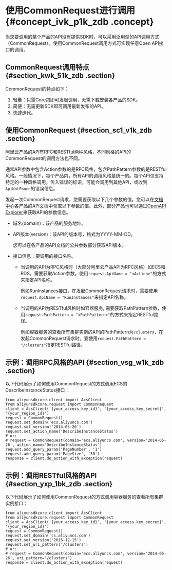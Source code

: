 # 使用CommonRequest进行调用 {#concept_ivk_p1k_zdb .concept}

当您要调用的某个产品的API没有提供SDK时，可以采用泛用型的API调用方式（CommonRequest）。使用CommonRequest调用方式可实现任意Open API接口的调用。

## CommonRequest调用特点 {#section_kwk_51k_zdb .section}

CommonRequest的特点如下：

1.  轻量：只需Core包即可发起调用，无需下载安装各产品的SDK。
2.  简便：无需更新SDK即可调用最新发布的API。
3.  快速迭代。

## 使用CommonRequest {#section_sc1_v1k_zdb .section}

阿里云产品的API有RPC和RESTful两种风格，不同风格的API的CommonRequest的调用方法也不同。

通常API参数中包含Action参数的是RPC风格，包含PathPattern参数的是RESTful风格。一般情况下，每个产品内，所有API的调用风格是统一的。每个API仅支持特定的一种风格调用，传入错误的标识，可能会调用到其他API，或收到`ApiNotFound`的错误信息。

发起一次CommonRequest请求，您需要获取以下几个参数的值。您可以在[文档中心](https://www.alibabacloud.com/help)各产品的API文档中获取以下参数的值。此外，部分产品也可以通过[OpenAPI Explorer](https://api.aliyun.com/)来获取API的参数信息。

-   域名\(domain\)：该产品的服务地址。

-   API版本\(version\)：该API的版本号，格式为YYYY-MM-DD。

    您可以在各产品的API文档的公共参数部分获取API版本。

-   接口信息：要调用的接口名称。
    -   当调用的API为RPC风格时（大部分阿里云产品API为RPC风格）如ECS和RDS，需要获取Action参数，使用`request.ApiName = "<Action>"`的方式来指定API名称。

        例如RunInstances接口，在发起CommonRequest请求时，需要使用`request.ApiName = "RunInstances"`来指定API名称。

    -   当调用的API为RESTful风格时如容器服务, 需要获取PathPattern参数，使用`request.PathPattern = "<PathPattern>"`的方式来指定RESTful路径。

        例如容器服务的查看所有集群实例的API的PathPattern为`/clusters`，在发起CommonRequest请求时，要使用`request.PathPattern = "/clusters"`指定RESTful路径。


## 示例：调用RPC风格的API {#section_vsg_w1k_zdb .section}

以下代码展示了如何使用CommonRequest的方式调用ECS的DescribeInstanceStatus接口：

```
from aliyunsdkcore.client import AcsClient
from aliyunsdkcore.request import CommonRequest
client = AcsClient('{your_access_key_id}', '{your_access_key_secret}', '{your_region_id}')
request = CommonRequest()
request.set_domain('ecs.aliyuncs.com')
request.set_version('2014-05-26')
request.set_action_name('DescribeInstanceStatus')
# or:
# request = CommonRequest(domain='ecs.aliyuncs.com', version='2014-05-26', action_name='DescribeInstanceStatus')
request.add_query_param('PageNumber', '1')
request.add_query_param('PageSize', '30')
response = client.do_action_with_exception(request)
```

## 示例：调用RESTful风格的API {#section_yxp_1bk_zdb .section}

以下代码展示了如何使用CommonRequest的方式调用容器服务的查看所有集群实例接口：

```
from aliyunsdkcore.client import AcsClient
from aliyunsdkcore.request import CommonRequest
client = AcsClient('{your_access_key_id}', '{your_access_key_secret}', '{your_region_id}')
request = CommonRequest()
request.set_domain('cs.aliyuncs.com')
request.set_version('2015-12-15')
request.set_uri_pattern('/clusters')
# or:
# request = CommonRequest(domain='ecs.aliyuncs.com', version='2014-05-26', uri_pattern='/clusters')
response = client.do_action_with_exception(request)
```

